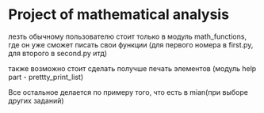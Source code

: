 # Project of mathematical analysis

лезть обычному пользователю стоит только в модуль math_functions, где он уже сможет писать свои функции
(для первого номера в first.py, для второго в second.py итд)

также возможно стоит сделать получше печать элементов (модуль help part - prettty_print_list)

Все остальное делается по примеру того, что есть в mian(при выборе других заданий)